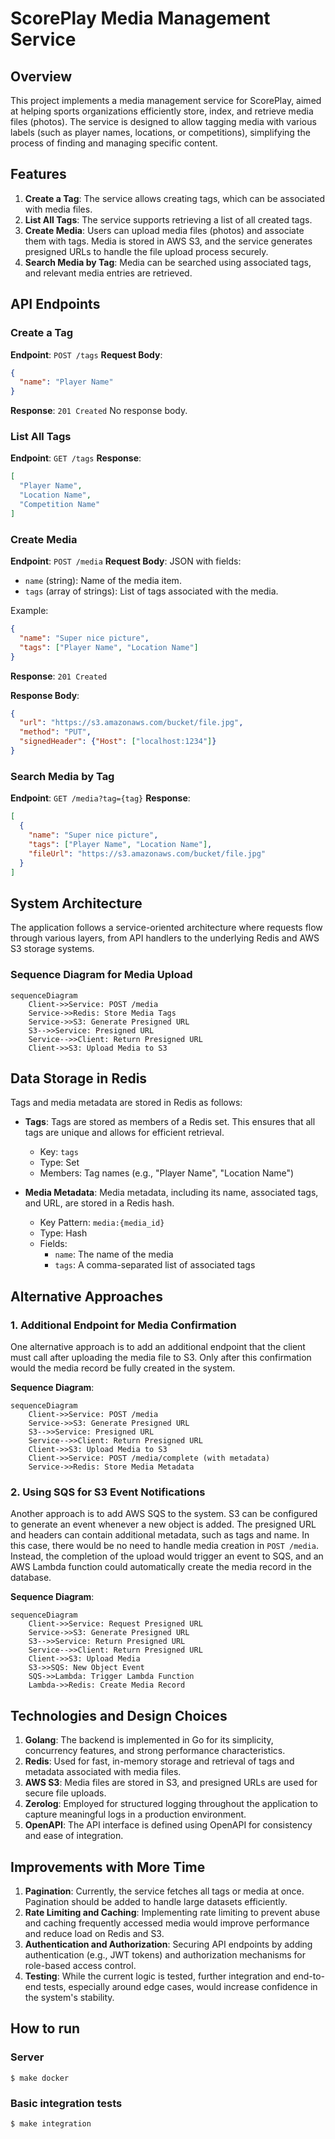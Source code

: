 # ScorePlay Media Management Service

## Overview

This project implements a media management service for ScorePlay, aimed at helping sports organizations efficiently store, index, and retrieve media files (photos). The service is designed to allow tagging media with various labels (such as player names, locations, or competitions), simplifying the process of finding and managing specific content.

## Features

1. **Create a Tag**: The service allows creating tags, which can be associated with media files.
2. **List All Tags**: The service supports retrieving a list of all created tags.
3. **Create Media**: Users can upload media files (photos) and associate them with tags. Media is stored in AWS S3, and the service generates presigned URLs to handle the file upload process securely.
4. **Search Media by Tag**: Media can be searched using associated tags, and relevant media entries are retrieved.

## API Endpoints

### Create a Tag

**Endpoint**: `POST /tags`
**Request Body**:

```json
{
  "name": "Player Name"
}
```

**Response**:
`201 Created`
No response body.

### List All Tags

**Endpoint**: `GET /tags`
**Response**:

```json
[
  "Player Name",
  "Location Name",
  "Competition Name"
]
```

### Create Media

**Endpoint**: `POST /media`
**Request Body**: JSON with fields:

- `name` (string): Name of the media item.
- `tags` (array of strings): List of tags associated with the media.

Example:

```json
{
  "name": "Super nice picture",
  "tags": ["Player Name", "Location Name"]
}
```

**Response**:
`201 Created`

**Response Body**:

```json
{
  "url": "https://s3.amazonaws.com/bucket/file.jpg",
  "method": "PUT",
  "signedHeader": {"Host": ["localhost:1234"]}
}
```

### Search Media by Tag

**Endpoint**: `GET /media?tag={tag}`
**Response**:

```json
[
  {
    "name": "Super nice picture",
    "tags": ["Player Name", "Location Name"],
    "fileUrl": "https://s3.amazonaws.com/bucket/file.jpg"
  }
]
```

## System Architecture

The application follows a service-oriented architecture where requests flow through various layers, from API handlers to the underlying Redis and AWS S3 storage systems.

### Sequence Diagram for Media Upload

```mermaid
sequenceDiagram
    Client->>Service: POST /media
    Service->>Redis: Store Media Tags
    Service->>S3: Generate Presigned URL
    S3-->>Service: Presigned URL
    Service-->>Client: Return Presigned URL
    Client->>S3: Upload Media to S3
```

## Data Storage in Redis

Tags and media metadata are stored in Redis as follows:

- **Tags**: Tags are stored as members of a Redis set. This ensures that all tags are unique and allows for efficient retrieval.
  - Key: `tags`
  - Type: Set
  - Members: Tag names (e.g., "Player Name", "Location Name")

- **Media Metadata**: Media metadata, including its name, associated tags, and URL, are stored in a Redis hash.
  - Key Pattern: `media:{media_id}`
  - Type: Hash
  - Fields:
    - `name`: The name of the media
    - `tags`: A comma-separated list of associated tags

## Alternative Approaches

### 1. Additional Endpoint for Media Confirmation

One alternative approach is to add an additional endpoint that the client must call after uploading the media file to S3. Only after this confirmation would the media record be fully created in the system.

**Sequence Diagram**:

```mermaid
sequenceDiagram
    Client->>Service: POST /media
    Service->>S3: Generate Presigned URL
    S3-->>Service: Presigned URL
    Service-->>Client: Return Presigned URL
    Client->>S3: Upload Media to S3
    Client->>Service: POST /media/complete (with metadata)
    Service->>Redis: Store Media Metadata
```

### 2. Using SQS for S3 Event Notifications

Another approach is to add AWS SQS to the system. S3 can be configured to generate an event whenever a new object is added. The presigned URL and headers can contain additional metadata, such as tags and name. In this case, there would be no need to handle media creation in `POST /media`. Instead, the completion of the upload would trigger an event to SQS, and an AWS Lambda function could automatically create the media record in the database.

**Sequence Diagram**:

```mermaid
sequenceDiagram
    Client->>Service: Request Presigned URL
    Service->>S3: Generate Presigned URL
    S3-->>Service: Return Presigned URL
    Service-->>Client: Return Presigned URL
    Client->>S3: Upload Media
    S3->>SQS: New Object Event
    SQS->>Lambda: Trigger Lambda Function
    Lambda->>Redis: Create Media Record
```

## Technologies and Design Choices

1. **Golang**: The backend is implemented in Go for its simplicity, concurrency features, and strong performance characteristics.
2. **Redis**: Used for fast, in-memory storage and retrieval of tags and metadata associated with media files.
3. **AWS S3**: Media files are stored in S3, and presigned URLs are used for secure file uploads.
4. **Zerolog**: Employed for structured logging throughout the application to capture meaningful logs in a production environment.
5. **OpenAPI**: The API interface is defined using OpenAPI for consistency and ease of integration.

## Improvements with More Time

1. **Pagination**: Currently, the service fetches all tags or media at once. Pagination should be added to handle large datasets efficiently.
2. **Rate Limiting and Caching**: Implementing rate limiting to prevent abuse and caching frequently accessed media would improve performance and reduce load on Redis and S3.
3. **Authentication and Authorization**: Securing API endpoints by adding authentication (e.g., JWT tokens) and authorization mechanisms for role-based access control.
4. **Testing**: While the current logic is tested, further integration and end-to-end tests, especially around edge cases, would increase confidence in the system's stability.

## How to run

### Server

```console
$ make docker
```

### Basic integration tests

```console
$ make integration
```
